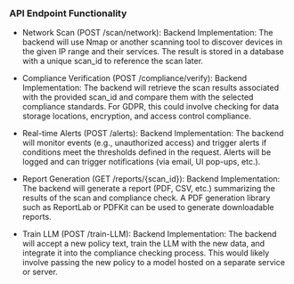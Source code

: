 ### API Endpoint Functionality

- Network Scan (POST /scan/network):
Backend Implementation:
The backend will use Nmap or another scanning tool to discover devices in the given IP range and their services.
The result is stored in a database with a unique scan_id to reference the scan later.

- Compliance Verification (POST /compliance/verify):
Backend Implementation:
The backend will retrieve the scan results associated with the provided scan_id and compare them with the selected compliance standards.
For GDPR, this could involve checking for data storage locations, encryption, and access control compliance.

- Real-time Alerts (POST /alerts):
Backend Implementation:
The backend will monitor events (e.g., unauthorized access) and trigger alerts if conditions meet the thresholds defined in the request.
Alerts will be logged and can trigger notifications (via email, UI pop-ups, etc.).

- Report Generation (GET /reports/{scan_id}):
Backend Implementation:
The backend will generate a report (PDF, CSV, etc.) summarizing the results of the scan and compliance check.
A PDF generation library such as ReportLab or PDFKit can be used to generate downloadable reports.

- Train LLM (POST /train-LLM):
Backend Implementation:
The backend will accept a new policy text, train the LLM with the new data, and integrate it into the compliance checking process.
This would likely involve passing the new policy to a model hosted on a separate service or server.

